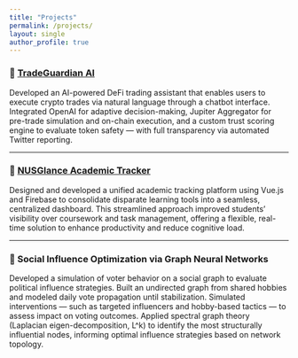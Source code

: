 ```yaml
---
title: "Projects"
permalink: /projects/
layout: single
author_profile: true
---
```


### 🔹 [TradeGuardian AI](https://github.com/bnb-hack)

Developed an AI-powered DeFi trading assistant that enables users to execute crypto trades via natural language through a chatbot interface. Integrated OpenAI for adaptive decision-making, Jupiter Aggregator for pre-trade simulation and on-chain execution, and a custom trust scoring engine to evaluate token safety — with full transparency via automated Twitter reporting.

---

### 🔹 [NUSGlance Academic Tracker](https://bt3103-7c86e.web.app)

Designed and developed a unified academic tracking platform using Vue.js and Firebase to consolidate disparate learning tools into a seamless, centralized dashboard. This streamlined approach improved students’ visibility over coursework and task management, offering a flexible, real-time solution to enhance productivity and reduce cognitive load.

---

### 🔹 Social Influence Optimization via Graph Neural Networks

Developed a simulation of voter behavior on a social graph to evaluate political influence strategies. Built an undirected graph from shared hobbies and modeled daily vote propagation until stabilization. Simulated interventions — such as targeted influencers and hobby-based tactics — to assess impact on voting outcomes. Applied spectral graph theory (Laplacian eigen-decomposition, L^k) to identify the most structurally influential nodes, informing optimal influence strategies based on network topology.